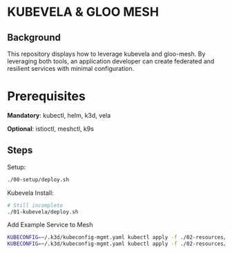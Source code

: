# KUBEVELA & GLOO MESH

## Background

This repository displays how to leverage kubevela and gloo-mesh. By leveraging both tools, an application developer can create federated and resilient services with minimal configuration.

# Prerequisites

__Mandatory__: kubectl, helm, k3d, vela

__Optional__: istioctl, meshctl, k9s

## Steps

Setup:
```bash
./00-setup/deploy.sh
```

Kubevela Install:
```bash
# Still incomplete
./01-kubevela/deploy.sh
```

Add Example Service to Mesh
```bash
KUBECONFIG=~/.k3d/kubeconfig-mgmt.yaml kubectl apply -f ./02-resources/service-mesh-trait.yaml
KUBECONFIG=~/.k3d/kubeconfig-mgmt.yaml kubectl apply -f ./02-resources/application.yaml
```
